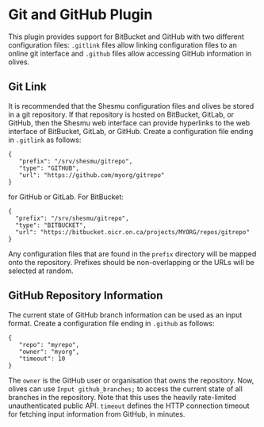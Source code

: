 # Git and GitHub Plugin
This plugin provides support for BitBucket and GitHub with two different configuration files: `.gitlink` files allow linking configuration files to an online git interface and `.github` files allow accessing GitHub information in olives.

## Git Link
It is recommended that the Shesmu configuration files and olives be stored in a git repository. If that repository is hosted on BitBucket, GitLab, or GitHub, then the Shesmu web interface can provide hyperlinks to the web interface of BitBucket, GitLab, or GitHub. Create a configuration file ending in `.gitlink` as follows:

    {
       "prefix": "/srv/shesmu/gitrepo",
       "type": "GITHUB",
       "url": "https://github.com/myorg/gitrepo"
    }

for GitHub or GitLab. For BitBucket:

    {
      "prefix": "/srv/shesmu/gitrepo",
      "type": "BITBUCKET",
      "url": "https://bitbucket.oicr.on.ca/projects/MYORG/repos/gitrepo"
    }

Any configuration files that are found in the `prefix` directory will be mapped onto the repository. Prefixes should be non-overlapping or the URLs will be selected at random.

## GitHub Repository Information
The current state of GitHub branch information can be used as an input format. Create a configuration file ending in `.github` as follows:

    {
       "repo": "myrepo",
       "owner": "myorg",
       "timeout": 10
    }

The `owner` is the GitHub user or organisation that owns the repository. Now, olives can use `Input github_branches;` to access the current state of all branches in the repository. Note that this uses the heavily rate-limited unauthenticated public API.
`timeout` defines the HTTP connection timeout for fetching
input information from GitHub, in minutes.
